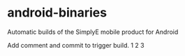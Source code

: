 # android-binaries
Automatic builds of the SimplyE mobile product for Android

Add comment and commit to trigger build.
1
2
3
